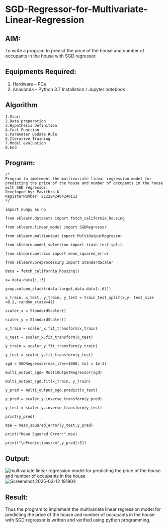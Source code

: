 # SGD-Regressor-for-Multivariate-Linear-Regression

## AIM:
To write a program to predict the price of the house and number of occupants in the house with SGD regressor.

## Equipments Required:
1. Hardware – PCs
2. Anaconda – Python 3.7 Installation / Jupyter notebook

## Algorithm
```
1.Start
2.Data preparation
3.Hypothesis Definition
4.Cost Function
5.Parameter Update Rule
6.Iterative Training
7.Model evaluation
8.End
```

## Program:
```
/*
Program to implement the multivariate linear regression model for predicting the price of the house and number of occupants in the house with SGD regressor.
Developed by: Pavithra K
RegisterNumber: 2122242404240112
*/
```
```
import numpy as np

from sklearn.datasets import fetch_california_housing

from sklearn.linear_model import SGDRegressor

from sklearn.multioutput import MultiOutputRegressor

from sklearn.model_selection import train_test_split

from sklearn.metrics import mean_squared_error

from sklearn.preprocessing import StandardScaler

data = fetch_california_housing()

x= data.data[:,:3]

y=np.column_stack((data.target,data.data[:,6]))

x_train, x_test, y_train, y_test = train_test_split(x,y, test_size =0.2, random_state=42)

scaler_x = StandardScaler()

scaler_y = StandardScaler()

x_train = scaler_x.fit_transform(x_train)

x_test = scaler_x.fit_transform(x_test)

y_train = scaler_y.fit_transform(y_train)

y_test = scaler_y.fit_transform(y_test)

sgd = SGDRegressor(max_iter=1000, tol = 1e-3)

multi_output_sgd= MultiOutputRegressor(sgd)

multi_output_sgd.fit(x_train, y_train)

y_pred = multi_output_sgd.predict(x_test)

y_pred = scaler_y.inverse_transform(y_pred)

y_test = scaler_y.inverse_transform(y_test)

print(y_pred)

mse = mean_squared_error(y_test,y_pred)

print("Mean Squared Error:",mse)

print("\nPredictions:\n",y_pred[:5])
```

## Output:
![multivariate linear regression model for predicting the price of the house and number of occupants in the house](sam.png)
![Screenshot 2025-03-12 181904](https://github.com/user-attachments/assets/b3080b97-5643-47cb-bb83-b1106783f2ff)



## Result:
Thus the program to implement the multivariate linear regression model for predicting the price of the house and number of occupants in the house with SGD regressor is written and verified using python programming.
